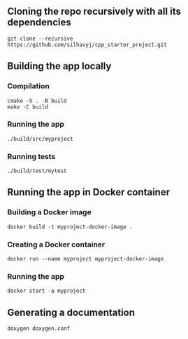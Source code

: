 ## Cloning the repo recursively with all its dependencies 

```
git clone --recursive https://github.com/silhavyj/cpp_starter_project.git
```

## Building the app locally

### Compilation

```
cmake -S . -B build
make -C build
```

### Running the app

```
./build/src/myproject
```

### Running tests

```
./build/test/mytest
```

## Running the app in Docker container


### Building a Docker image

```
docker build -t myproject-docker-image .
```

### Creating a Docker container

```
docker run --name myproject myproject-docker-image
```

### Running the app

```
docker start -a myproject
```

## Generating a documentation

```
doxygen doxygen.conf
```